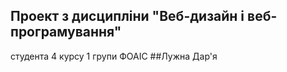 ﻿## Проект з дисциплiни "Веб-дизайн i веб-програмування"
студента 4 курсу 1 групи ФОАIС
##Лужна Дар'я